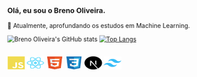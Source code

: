 ### Olá, eu sou o Breno Oliveira.
   
🌱 Atualmente, aprofundando os estudos em Machine Learning.




![Breno Oliveira's GitHub stats](https://github-readme-stats.vercel.app/api?username=brenooliveiraz&hide=star,prs,contribss&show_icons=true&theme=tokyonight)
[![Top Langs](https://github-readme-stats.vercel.app/api/top-langs/?username=brenooliveiraz&layout=compact&theme=tokyonight)](https://github.com/brenooliveiraz/github-readme-stats)


<div style="display: inline_block"><br>
  <img align="center" alt="Breno-Js" height="30" width="40" src="https://raw.githubusercontent.com/devicons/devicon/master/icons/javascript/javascript-plain.svg">  
  <img align="center" alt="Breno-React" height="30" width="40" src="https://raw.githubusercontent.com/devicons/devicon/master/icons/react/react-original.svg">
  <img align="center" alt="Breno-HTML" height="30" width="40" src="https://raw.githubusercontent.com/devicons/devicon/master/icons/html5/html5-original.svg">
  <img align="center" alt="Breno-CSS" height="30" width="40" src="https://raw.githubusercontent.com/devicons/devicon/master/icons/css3/css3-original.svg"> 
  <img align="center" alt="Breno-CSS" height="30" width="40" src="https://raw.githubusercontent.com/devicons/devicon/master/icons/nextjs/nextjs-original.svg"> 
  <img align="center" alt="Breno-CSS" height="30" width="40" src="https://raw.githubusercontent.com/devicons/devicon/master/icons/tailwindcss/tailwindcss-plain.svg"> 
</div>


<!--
**BrenoOliveiraz/BrenoOliveiraz** is a ✨ _special_ ✨ repository because its `README.md` (this file) appears on your GitHub profile.

Here are some ideas to get you started:

- 🔭 I’m currently working on ...
- 🌱 I’m currently learning ...
- 👯 I’m looking to collaborate on ...
- 🤔 I’m looking for help with ...
- 💬 Ask me about ...
- 📫 How to reach me: ...
- 😄 Pronouns: ...
- ⚡ Fun fact: ...
-->
